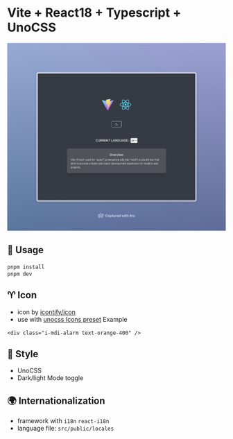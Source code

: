# Vite + React18 + Typescript + UnoCSS

<div align="center">
    <a href="#">
        <img src="./src/assets/screenShot.jpeg"/>
    </a>
</div>

## 🔧 Usage

```
pnpm install
pnpm dev
```

## ♈️ Icon

- icon by [icontify/icon](https://icon-sets.iconify.design/)
- use with [unocss Icons preset](https://unocss.dev/presets/icons) Example

```
<div class="i-mdi-alarm text-orange-400" />
```

## 🎨 Style

- UnoCSS
- Dark/light Mode toggle

## 🌍 Internationalization

- framework with `i18n` `react-i18n`
- language file: `src/public/locales`
